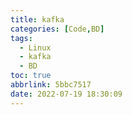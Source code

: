 ```yaml
---
title: kafka
categories: [Code,BD]
tags:
  - Linux
  - kafka
  - BD
toc: true
abbrlink: 5bbc7517
date: 2022-07-19 18:30:09
---
```
















